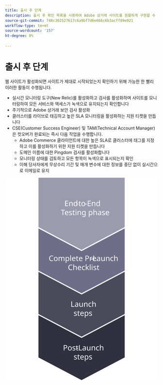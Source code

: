 ```yaml
---
title: 출시 후 단계
description: 출시 후 확인 목록을 사용하여 Adobe 상거래 사이트를 원활하게 구현할 수 있도록 하십시오.
source-git-commit: 748c302527617c6a9bf7d6e666c6b3acff89e021
workflow-type: tm+mt
source-wordcount: '157'
ht-degree: 0%

---
```



# 출시 후 단계

웹 사이트가 활성화되면 사이트가 제대로 시작되었는지 확인하기 위해 가능한 한 빨리 이러한 활동이 수행됩니다.

- 실시간 모니터링 도구(New Relic)를 활성화하고 검사를 활성화하며 사이트를 모니터링하여 모든 서비스와 액세스가 녹색으로 유지되는지 확인합니다
- 주기적으로 Adobe 상거래 보안 검사 활성화
- 클러스터를 라이브로 태깅하고 높은 SLA 모니터링을 활성화하는 지원 티켓을 만듭니다
- CSE(Customer Success Engineer) 및 TAM(Technical Account Manager)은 컷오버가 완료되는 즉시 다음 작업을 수행합니다.
   - Adobe Commerce 클라이언트에 대한 높은 SLA로 클러스터에 태그를 지정하고 이를 활성화하기 위한 지원 티켓을 만듭니다
   - 도메인 이름에 대한 Pingdom 검사를 활성화합니다
   - 모니터링 상태를 검토하고 모든 항목이 녹색으로 표시되는지 확인
   - 이해 당사자에게 무상수리 기간 및 매개 변수에 대한 정보를 중단 없이 실시간으로 이메일로 유지

![실행 프로세스의 4단계를 보여주는 다이어그램](../../assets/playbooks/launch-steps-4.svg)
